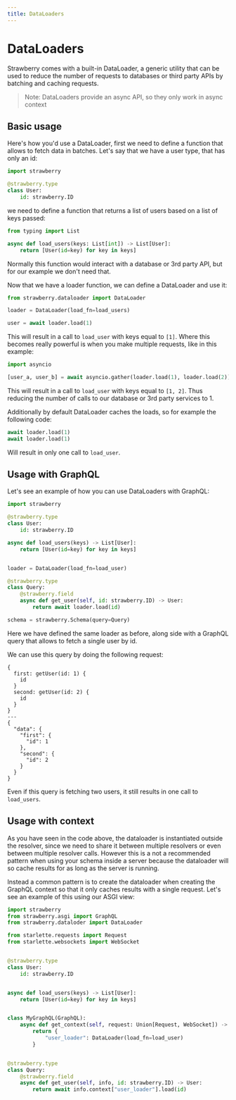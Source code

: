 ```yaml
---
title: DataLoaders
---
```


# DataLoaders

Strawberry comes with a built-in DataLoader, a generic utility that can be used
to reduce the number of requests to databases or third party APIs by batching
and caching requests.

> Note: DataLoaders provide an async API, so they only work in async context

## Basic usage

Here's how you'd use a DataLoader, first we need to define a function that
allows to fetch data in batches. Let's say that we have a user type, that has
only an id:

```python
import strawberry

@strawberry.type
class User:
    id: strawberry.ID
```

we need to define a function that returns a list of users based on a list of keys
passed:

```python
from typing import List

async def load_users(keys: List[int]) -> List[User]:
    return [User(id=key) for key in keys]
```

Normally this function would interact with a database or 3rd party API, but for our
example we don't need that.

Now that we have a loader function, we can define a DataLoader and use it:

```python
from strawberry.dataloader import DataLoader

loader = DataLoader(load_fn=load_users)

user = await loader.load(1)
```

This will result in a call to `load_user` with keys equal to `[1]`. Where this becomes
really powerful is when you make multiple requests, like in this example:

```python
import asyncio

[user_a, user_b] = await asyncio.gather(loader.load(1), loader.load(2))
```

This will result in a call to `load_user` with keys equal to `[1, 2]`. Thus
reducing the number of calls to our database or 3rd party services to 1.

Additionally by default DataLoader caches the loads, so for example the
following code:

```python
await loader.load(1)
await loader.load(1)
```

Will result in only one call to `load_user`.

## Usage with GraphQL

Let's see an example of how you can use DataLoaders with GraphQL:

```python
import strawberry

@strawberry.type
class User:
    id: strawberry.ID

async def load_users(keys) -> List[User]:
    return [User(id=key) for key in keys]


loader = DataLoader(load_fn=load_user)

@strawberry.type
class Query:
    @strawberry.field
    async def get_user(self, id: strawberry.ID) -> User:
        return await loader.load(id)

schema = strawberry.Schema(query=Query)
```

Here we have defined the same loader as before, along side with a GraphQL query
that allows to fetch a single user by id.

We can use this query by doing the following request:

```graphql+response
{
  first: getUser(id: 1) {
    id
  }
  second: getUser(id: 2) {
    id
  }
}
---
{
  "data": {
    "first": {
      "id": 1
    },
    "second": {
      "id": 2
    }
  }
}
```

Even if this query is fetching two users, it still results in one call to
`load_users`.

## Usage with context

As you have seen in the code above, the dataloader is instantiated outside the
resolver, since we need to share it between multiple resolvers or even between
multiple resolver calls. However this is a not a recommended pattern when using your schema inside a server because the dataloader will so cache results for as long as the server is running.

Instead a common pattern is to create the dataloader when creating the GraphQL context so that it only caches results with a single request.
Let's see an example of this using our ASGI view:

```python
import strawberry
from strawberry.asgi import GraphQL
from strawberry.dataloder import DataLoader

from starlette.requests import Request
from starlette.websockets import WebSocket


@strawberry.type
class User:
    id: strawberry.ID


async def load_users(keys) -> List[User]:
    return [User(id=key) for key in keys]


class MyGraphQL(GraphQL):
    async def get_context(self, request: Union[Request, WebSocket]) -> Any:
        return {
            "user_loader": DataLoader(load_fn=load_user)
        }


@strawberry.type
class Query:
    @strawberry.field
    async def get_user(self, info, id: strawberry.ID) -> User:
        return await info.context["user_loader"].load(id)
```
